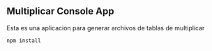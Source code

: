 ## Multiplicar Console App

Esta es una aplicacion para generar archivos de tablas de multiplicar

```
npm install
```